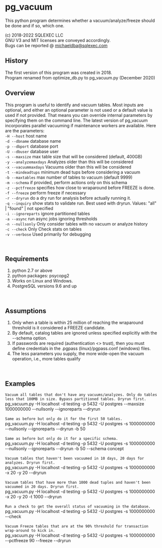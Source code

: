 # pg_vacuum

This python program determines whether a vacuum/analyze/freeze should be done and if so, which one.

(c) 2018-2022 SQLEXEC LLC
<br/>
GNU V3 and MIT licenses are conveyed accordingly.
<br/>
Bugs can be reported @ michaeldba@sqlexec.com


## History
The first version of this program was created in 2018.  
Program renamed from optimize_db.py to pg_vacuum.py (December 2020)

## Overview
This program is useful to identify and vacuum tables.  Most inputs are optional, and either an optional parameter is not used or a default value is used if not provided.  That means you can override internal parameters by specifying them on the command line.  The latest version of pg_vacuum incorporates parallel vacuuming if maintenance workers are available.  Here are the parameters:
<br/>
`-H --host`              host name
<br/>
`-d --dbname`            database name
<br/>
`-p --dbport`            database port
<br/>
`-U --dbuser`            database user
<br/>
`-s --maxsize`           max table size that will be considered (default, 400GB)
<br/>
`-y --analyzemaxdays`    Analyzes older than this will be considered
<br/>
`-x --vacuummaxdays`     Vacuums older than this will be considered
<br/>
`-t --mindeadtups`       minimum dead tups before considering a vacuum
<br/>
`-b --maxtables`         max number of tables to vacuum (default 9999)
<br/>
`-m --schema`            if provided, perform actions only on this schema
<br/>
`-z --pctfreeze`         specifies how close to wraparound before FREEZE is done.
<br/>
`-f --freeze`            perform freeze if necessary
<br/>
`-r --dryrun`            do a dry run for analysis before actually running it.
<br/>
`-q --inquiry`           show stats to validate run.  Best used with dryrun. Values: "all" | "found" | not specified
<br/>
`-i --ignoreparts`       ignore partitioned tables
<br/>
`-a --async`             run async jobs ignoring thresholds
<br/>
`-n --nullsonly`         Only consider tables with no vacuum or analyze history
<br/>
`-c --check`             Only Check stats on tables
<br/>
`-v --verbose`           Used primarily for debugging
<br/>

<br/>

## Requirements
1. python 2.7 or above
2. python packages: psycopg2
3. Works on Linux and Windows.
4. PostgreSQL versions 9.6 and up
<br/>

## Assumptions
1. Only when a table is within 25 million of reaching the wraparound threshold is it considered a FREEZE candidate. 
2. By default, catalog tables are ignored unless specified explicitly with the --schema option.
3. If passwords are required (authentication <> trust), then you must define credentials in the .pgpass (linux)/pgpass.conf (windows) files.
4. The less parameters you supply, the more wide-open the vacuum operation, i.e., more tables qualify
<br/>

## Examples
`Vacuum all tables that don't have any vacuums/analyzes. Only do tables less that 100MB in size. Bypass partitioned tables. Dryrun first.`<br/>
pg_vacuum.py -H localhost -d testing -p 5432 -U postgres --maxsize 1000000000 --nullsonly --ignoreparts --dryrun
<br/><br/>
`Same as before but only do it for the first 50 tables.`<br/>
pg_vacuum.py -H localhost -d testing -p 5432 -U postgres -s 1000000000 --nullsonly --ignoreparts --dryrun -b 50
<br/><br/>
`Same as before but only do it for a specific schema.`<br/>
pg_vacuum.py -H localhost -d testing -p 5432 -U postgres -s 1000000000 --nullsonly --ignoreparts --dryrun -b 50 --schema concept
<br/><br/>
`Vacuum tables that haven't been vacuumed in 10 days, 20 days for analyzes. Dryrun first.`<br/>
pg_vacuum.py -H localhost -d testing -p 5432 -U postgres -s 1000000000 -x 20 -y 20 --dryrun
<br/><br/>
`Vacuum tables that have more than 1000 dead tuples and haven't been vacuumed in 20 days. Dryrun first.`<br/>
pg_vacuum.py -H localhost -d testing -p 5432 -U postgres -s 1000000000 -x 20 -y 20 -t 1000 --dryrun
<br/><br/>
`Run a check to get the overall status of vacuuming in the database.`<br/>
pg_vacuum.py -H localhost -d testing -p 5432 -U postgres -s 1000000000 --check
<br/><br/>
`Vacuum Freeze tables that are at the 90% threshold for transaction wrap-around to kick in.`<br/>
pg_vacuum.py -H localhost -d testing -p 5432 -U postgres -s 1000000000 --pctfreeze 90 --freeze --dryrun
<br/><br/>
<br/><br/>


